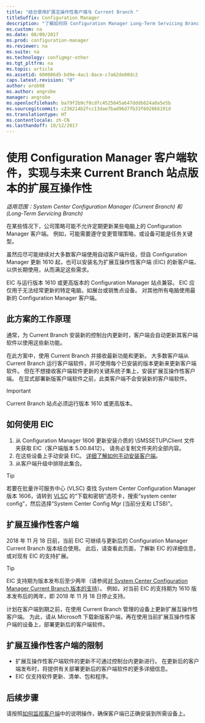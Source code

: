 ```yaml
---
title: "结合使用扩展互操作性客户端与 Current Branch "
titleSuffix: Configuration Manager
description: "了解如何将 Configuration Manager Long-Term Servicing Branch 中的客户端与 Current Branch 站点结合使用。"
ms.custom: na
ms.date: 08/09/2017
ms.prod: configuration-manager
ms.reviewer: na
ms.suite: na
ms.technology: configmgr-other
ms.tgt_pltfrm: na
ms.topic: article
ms.assetid: 600086d5-bd9e-4ac1-8ace-c7a62de80dc2
caps.latest.revision: "0"
author: arob98
ms.author: angrobe
manager: angrobe
ms.openlocfilehash: ba79f2b9cf0cdfc4525645a647dddb624a0a5e5b
ms.sourcegitcommit: c236214b2fcc13dae7bad96d7fb33f692868191d
ms.translationtype: HT
ms.contentlocale: zh-CN
ms.lasthandoff: 10/12/2017
---
```

# <a name="use-the-configuration-manager-client-software-for-extended-interoperability-with-future-versions-of-a-current-branch-site"></a>使用 Configuration Manager 客户端软件，实现与未来 Current Branch 站点版本的扩展互操作性

*适用范围：System Center Configuration Manager (Current Branch) 和 (Long-Term Servicing Branch)*  

在某些情况下，公司策略可能不允许定期更新某些电脑上的 Configuration Manager 客户端。 例如，可能需要遵守变更管理策略，或设备可能是任务关键型。

虽然应尽可能继续对大多数客户端使用自动客户端升级，但自 Configuration Manager 更新 1610 起，也可以安装名为扩展互操作性客户端 (EIC) 的新客户端，以供长期使用，从而满足这些需求。

EIC 与运行版本 1610 或更高版本的 Configuration Manager 站点兼容。 EIC 应仅用于无法经常更新的特定电脑，如展台或销售点设备。 对其他所有电脑使用最新的 Configuration Manager 客户端。

## <a name="how-this-scenario-works"></a>此方案的工作原理

通常，为 Current Branch 安装新的控制台内更新时，客户端会自动更新其客户端软件以使用这些新功能。

在此方案中，使用 Current Branch 并接收最新功能和更新。 大多数客户端从 Current Branch 运行客户端软件，并可使用每个已安装的版本更新来更新客户端软件。 但在不想接收客户端软件更新的关键系统子集上，安装扩展互操作性客户端。 在显式部署新版客户端软件之前，此类客户端不会安装新的客户端软件。

>[!IMPORTANT]
>Current Branch 站点必须运行版本 1610 或更高版本。

## <a name="how-to-use-the-eic"></a>如何使用 EIC

1. 从 Configuration Manager 1606 更新安装介质的 \SMSSETUP\Client 文件夹获取 EIC（客户端版本 5.00.8412）。 请务必复制文件夹的全部内容。
2. 在这些设备上手动安装 EIC。 [详细了解如何手动安装客户端](/sccm/core/clients/deploy/deploy-clients-to-windows-computers#BKMK_Manual)。
3. 从客户端升级中排除此集合。

>[!TIP]
>若要在批量许可服务中心 (VLSC) 查找 System Center Configuration Manager 版本 1606，请转到 [VLSC](https://www.microsoft.com/Licensing/servicecenter/Downloads/DownloadsAndKeys.aspx) 的“下载和密钥”选项卡，搜索“system center config”，然后选择“System Center Config Mgr (当前分支和 LTSB)”。

## <a name="the-extended-interoperability-client-software"></a>扩展互操作性客户端

2018 年 11 月 18 日前，当前 EIC 可继续与更新后的 Configuration Manager Current Branch 版本结合使用。 此后，请查看此页面，了解新 EIC 的详细信息，或对现有 EIC 的支持扩展。

>[!TIP]
>EIC 支持期为版本发布后至少两年（请参阅[对 System Center Configuration Manager Current Branch 版本的支持](/sccm/core/servers/manage/current-branch-versions-supported)）。 例如，对当前 EIC 的支持期为 1610 版本发布后的两年，即 2018 年 11 月 18 日停止支持。

计划在客户端到期之前，在使用 Current Branch 管理的设备上更新扩展互操作性客户端。 为此，请从 Microsoft 下载新版客户端，再在使用当前扩展互操作性客户端的设备上，部署更新后的客户端软件。

## <a name="limitations-of-the-extended-interoperability-client"></a>扩展互操作性客户端的限制

- 扩展互操作性客户端软件的更新不可通过控制台内更新进行。 在更新后的客户端发布时，将提供有关部署更新后的客户端软件的更多详细信息。
- EIC 仅支持软件更新、清单、包和程序。

## <a name="next-steps"></a>后续步骤

请按照[如何监视客户端](/sccm/core/clients/manage/monitor-clients)中的说明操作，确保客户端已正确安装到所需设备上。
